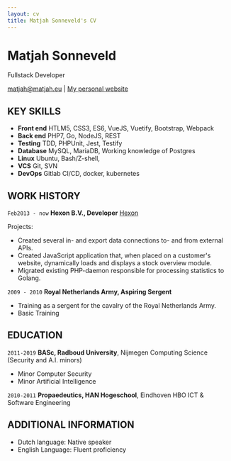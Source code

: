 ```yaml
---
layout: cv
title: Matjah Sonneveld's CV
---
```

# Matjah Sonneveld
Fullstack Developer

<div id="webaddress">
<a href="matjah@matjah.eu">matjah@matjah.eu</a>
| <a href="httsp://www.matjah.eu">My personal website</a>
</div>

## KEY SKILLS

  * **Front end**
    HTLM5, CSS3, ES6, VueJS, Vuetify, Bootstrap, Webpack
  * **Back end**
    PHP7, Go, NodeJS, REST
  * **Testing**
    TDD, PHPUnit, Jest, Testify
  * **Database**
    MySQL, MariaDB, Working knowledge of Postgres
  * **Linux**
    Ubuntu, Bash/Z-shell, 
  * **VCS**
    Git, SVN
  * **DevOps**
    Gitlab CI/CD, docker, kubernetes

## WORK HISTORY

`Feb2013 - now`
__Hexon B.V., Developer__ [Hexon](https://hexon.nl)

Projects:
  * Created several in- and export data connections to- and from external APIs.
  * Created JavaScript application that, when placed on a customer's website, dynamically loads and displays a stock overview module.
  * Migrated existing PHP-daemon responsible for processing statistics to Golang.

`2009 - 2010`
__Royal Netherlands Army, Aspiring Sergent__
   * Training as a sergent for the cavalry of the Royal Netherlands Army.
   * Basic Training


## EDUCATION

`2011-2019`
__BASc, Radboud University__, Nijmegen
Computing Science (Security and A.I. minors)
   * Minor Computer Security
   * Minor Artificial Intelligence

`2010-2011`
__Propaedeutics, HAN Hogeschool__, Eindhoven
HBO ICT & Software Engineering

## ADDITIONAL INFORMATION
* Dutch language: Native speaker
* English Language: Fluent proficiency

<!-- ### Footer

Last updated: December 2019 -->


